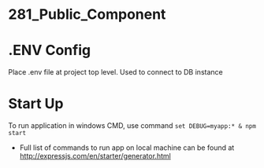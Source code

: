 # 281_Public_Component

# .ENV Config
Place .env file at project top level. Used to connect to DB instance

# Start Up
To run application in windows CMD, use command `set DEBUG=myapp:* & npm start`
* Full list of commands to run app on local machine can be found at http://expressjs.com/en/starter/generator.html
